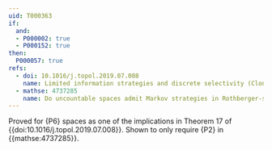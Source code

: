 ```yaml
---
uid: T000363
if:
  and:
  - P000002: true
  - P000152: true
then:
  P000057: true
refs:
  - doi: 10.1016/j.topol.2019.07.008
    name: Limited information strategies and discrete selectivity (Clontz & Holshouser)
  - mathse: 4737285
    name: Do uncountable spaces admit Markov strategies in Rothberger-style games?
---
```


Proved for {P6} spaces as one of the implications in Theorem 17 of {{doi:10.1016/j.topol.2019.07.008}}. Shown to only require {P2} in {{mathse:4737285}}.